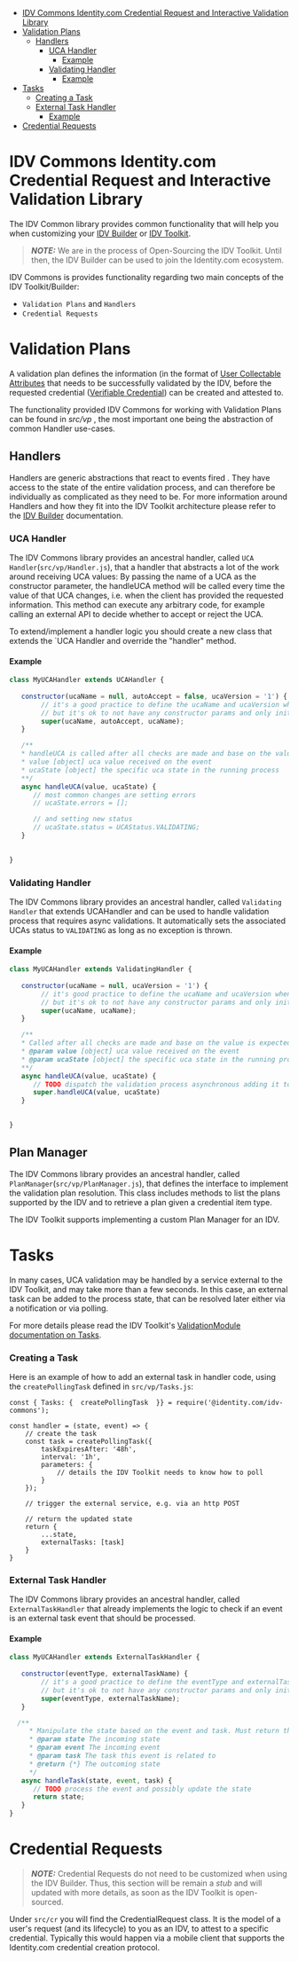 - [IDV Commons Identity.com Credential Request and Interactive Validation Library](#idv-commons-identitycom-credential-request-and-interactive-validation-library)
- [Validation Plans](#validation-plans)
  - [Handlers](#handlers)
    - [UCA Handler](#uca-handler)
      - [Example](#example)
    - [Validating Handler](#validating-handler)
      - [Example](#example-1)
- [Tasks](#tasks)
    - [Creating a Task](#creating-a-task)
    - [External Task Handler](#external-task-handler)
      - [Example](#example-2)
- [Credential Requests](#credential-requests)

# IDV Commons Identity.com Credential Request and Interactive Validation Library 

The IDV Common library provides common functionality that will help you when customizing your [IDV Builder](https://github.com/identity-com/idv-builder) 
or [IDV Toolkit](https://www.identity.com/ecosystem/identity-validator-toolkit/). 

> **_NOTE:_** We are in the process of Open-Sourcing the IDV Toolkit. Until then, the IDV Builder can be used to join the 
> Identity.com ecosystem.

IDV Commons is provides functionality regarding two main concepts of the IDV Toolkit/Builder:
- `Validation Plans` and `Handlers`
- `Credential Requests`


# Validation Plans
A validation plan defines the information (in the format of [User Collectable Attributes](https://github.com/identity-com/uca) 
that needs to be successfully validated by the IDV, before the requested credential ([Verifiable Credential](https://github.com/identity-com/credential-commons)) 
can be created and attested to.

The functionality provided IDV Commons for working with Validation Plans can be found in _src/vp_ , the most important one 
being the abstraction of common Handler use-cases. 

## Handlers
Handlers are generic abstractions that react to events fired . They have access to the state of the entire validation process, 
and can therefore be individually as complicated as they need to be. For more information around Handlers and how they fit 
into the IDV Toolkit  architecture please refer to the [IDV Builder](https://github.com/identity-com/idv-builder) documentation.

### UCA Handler
The IDV Commons library provides an ancestral handler, called `UCA Handler`(`src/vp/Handler.js`), that a handler that abstracts a lot of the work around receiving UCA values:
By passing the name of a UCA as the constructor parameter, the handleUCA method will be called every time the value of that UCA changes, i.e. when the client has provided the requested information.
This method can execute any arbitrary code, for example calling an external API to decide whether to accept or reject the UCA.

To extend/implement a handler logic you should create a new class that extends the `UCA Handler and override the "handler" method.

#### Example

```javascript
class MyUCAHandler extends UCAHandler {
   
   constructor(ucaName = null, autoAccept = false, ucaVersion = '1') {
        // it's a good practice to define the ucaName and ucaVersion when exporting the instance
        // but it's ok to not have any constructor params and only initialize the super class with the specific values. 
        super(ucaName, autoAccept, ucaName);
   }

   /**
   * handleUCA is called after all checks are made and base on the value is expected to mutate the usaState
   * value [object] uca value received on the event
   * ucaState [object] the specific uca state in the running process
   **/
   async handleUCA(value, ucaState) {
      // most common changes are setting errors
      // ucaState.errors = [];  

      // and setting new status
      // ucaState.status = UCAStatus.VALIDATING;
   }

  
}
```   

### Validating Handler 

The IDV Commons library provides an ancestral handler, called `Validating Handler` that extends UCAHandler and can be used to handle validation process that requires async validations. 
It automatically sets the associated UCAs status to `VALIDATING` as long as no exception is thrown.

#### Example

```javascript
class MyUCAHandler extends ValidatingHandler {
   
   constructor(ucaName = null, ucaVersion = '1') {
        // it's good practice to define the ucaName and ucaVersion when exporting the instance
        // but it's ok to not have any constructor params and only initialize the super class with the specific values. 
        super(ucaName, ucaName);
   }

   /**
   * Called after all checks are made and base on the value is expected to mutate the usaState
   * @param value [object] uca value received on the event
   * @param ucaState [object] the specific uca state in the running process
   **/
   async handleUCA(value, ucaState) {
      // TODO dispatch the validation process asynchronous adding it to some queue implementation
      super.handleUCA(value, ucaState) 
   }

  
}
```

## Plan Manager
The IDV Commons library provides an ancestral handler, called `PlanManager`(`src/vp/PlanManager.js`), that defines the interface to implement the validation plan resolution.
This class includes methods to list the plans supported by the IDV and to retrieve a plan given a credential item type.

The IDV Toolkit supports implementing a custom Plan Manager for an IDV.

# Tasks
In many cases, UCA validation may be handled by a service external to the IDV Toolkit, and may take more than a few seconds. 
In this case, an external task can be added to the process state, that can be resolved later either via a notification or via polling.

For more details please read the IDV Toolkit's [ValidationModule documentation on Tasks](https://github.com/identity-com/idv-toolkit/tree/develop/components/modules/ValidationModule#long-running-tasks).

### Creating a Task

Here is an example of how to add an external task in handler code, using the `createPollingTask` defined in `src/vp/Tasks.js`:

```
const { Tasks: {  createPollingTask  }} = require('@identity.com/idv-commons');

const handler = (state, event) => {
    // create the task
    const task = createPollingTask({
        taskExpiresAfter: '48h',
        interval: '1h',
        parameters: {
            // details the IDV Toolkit needs to know how to poll
        }
    });

    // trigger the external service, e.g. via an http POST

    // return the updated state
    return {
        ...state,
        externalTasks: [task]
    }
}
```

### External Task Handler

The IDV Commons library provides an ancestral handler, called `ExternalTaskHandler` that already implements the logic to 
check if an event is an external task event that should be processed.

#### Example

```javascript
class MyUCAHandler extends ExternalTaskHandler {
   
   constructor(eventType, externalTaskName) {
        // it's a good practice to define the eventType and externalTaskName when exporting the instance
        // but it's ok to not have any constructor params and only initialize the super class with the specific values. 
        super(eventType, externalTaskName);
   }

  /**
     * Manipulate the state based on the event and task. Must return the resultant state
     * @param state The incoming state
     * @param event The incoming event
     * @param task The task this event is related to
     * @return {*} The outcoming state
     */
   async handleTask(state, event, task) {
      // TODO process the event and possibly update the state
      return state;
   }
}
``` 

# Credential Requests
> **_NOTE:_** Credential Requests do not need to be customized when using the IDV Builder. Thus, this section will be 
> remain a _stub_ and will updated with more details, as soon as the IDV Toolkit is open-sourced.

Under `src/cr` you will find the CredentialRequest class. It is the model of a user's request (and its lifecycle) to you 
as an IDV, to attest to a specific credential. Typically this would happen via a mobile client that supports the Identity.com credential creation protocol.
